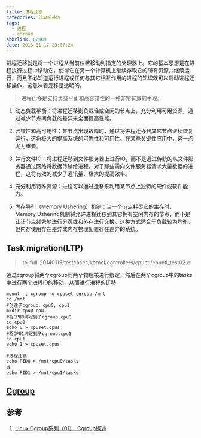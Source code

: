 ```yaml
---
title: 进程迁移
categories: 计算机系统
tags:
  - 进程
  - cgroup
abbrlink: 62989
date: 2018-01-17 23:07:24
---
```


进程迁移就是将一个进程从当前位置移动到指定的处理器上。它的基本思想是在进程执行过程中移动它，使得它在另一个计算机上继续存取它的所有资源并继续运行，而且不必知道运行进程或任何与其它相互作用的进程的知识就可以启动进程迁移操作，这意味着迁移是透明的。

> 进程迁移是支持负载平衡和高容错性的一种非常有效的手段。

<!--more-->

1. 动态负载平衡：将进程迁移到负载轻或空闲的节点上，充分利用可用资源，通过减少节点间负载的差异来全面提高性能。

2. 容错性和高可用性：某节点出现故障时，通过将进程迁移到其它节点继续恢复运行，这将极大的提高系统的可靠性和可用性。在某些关键性应用中，这一点尤为重要。

3. 并行文件IO：将进程迁移到文件服务器上进行IO，而不是通过传统的从文件服务器通过网络将数据传输给进程。对于那些需向文件服务器请求大量数据的进程，这将有效的减少了通讯量，极大的提高效率。

4. 充分利用特殊资源：进程可以通过迁移来利用某节点上独特的硬件或软件能力。

5. 内存导引（Memory Ushering）机制：当一个节点耗尽它的主存时，Memory Ushering机制将允许进程迁移到其它拥有空闲内存的节点，而不是让该节点频繁地进行分页或和外存进行交换。这种方式适合于负载较为均衡，但内存使用存在差异或内存物理配置存在差异的系统。

## Task migration(LTP)

>ltp-full-20140115/testcases/kernel/controllers/cpuctl/cpuctl_test02.c

通过cgroup将两个cgroup同两个物理核进行绑定，然后在两个cgroup中的tasks中进行两个进程ID的移动，从而进行进程的迁移

```
mount -t cgroup -o cpuset cgroup /mnt
cd /mnt
#创建子cgroup，cpu0, cpu1
mkdir cpu0 cpu1
#将CPU0绑定到子cgroup.cpu0
cd cpu0
echo 0 > cpuset.cpus
#将CPU1绑定到子cgroup.cpu1
cd cpu1
echo 1 > cpuset.cpus

#进程迁移
echo PID0 > /mnt/cpu0/tasks
或
echo PID1 > /mnt/cpu1/tasks
```
## [Cgroup](https://winddoing.github.io/2018/02/28/app_cgroup/)


## 参考

1. [Linux Cgroup系列（01）：Cgroup概述](https://segmentfault.com/a/1190000006917884)


